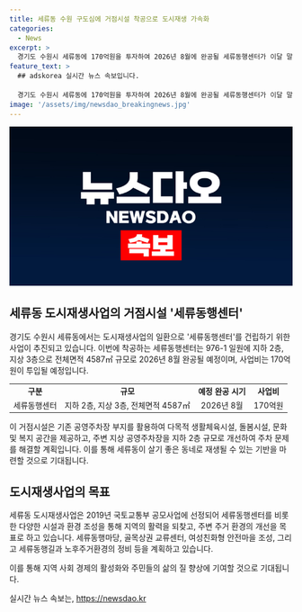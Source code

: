```yaml
---
title: 세류동 수원 구도심에 거점시설 착공으로 도시재생 가속화
categories:
  - News
excerpt: >
  경기도 수원시 세류동에 170억원을 투자하여 2026년 8월에 완공될 세류동행센터가 이달 말에 착공될 예정이다. 이 거점시설은 지하 2층, 지상 3층으로 총 4587㎡ 규모로, 다목적 생활체육시설과 돌봄시설, 문화·복지 공간을 제공하며 주차 문제를 해결하는데 기여할 것으로 기대된다. 세류동 도시재생사업은 국토부 공모사업에 선정된 것으로, 세류동의 살기 좋은 동네로 재생될 수 있도록 기반을 조성하는 데 목표를 두고 있다.
feature_text: >
  ## adskorea 실시간 뉴스 속보입니다.

  경기도 수원시 세류동에 170억원을 투자하여 2026년 8월에 완공될 세류동행센터가 이달 말에 착공될 예정이다. 이 거점시설은 지하 2층, 지상 3층으로 총 4587㎡ 규모로, 다목적 생활체육시설과 돌봄시설, 문화·복지 공간을 제공하며 주차 문제를 해결하는데 기여할 것으로 기대된다. 세류동 도시재생사업은 국토부 공모사업에 선정된 것으로, 세류동의 살기 좋은 동네로 재생될 수 있도록 기반을 조성하는 데 목표를 두고 있다.
image: '/assets/img/newsdao_breakingnews.jpg'
---
```


<p><img src="/assets/img/newsdao_breakingnews.jpg" alt="adskorea 속보" /></p>

<h2 data-ke-size="size26">세류동 도시재생사업의 거점시설 '세류동행센터'</h2>

<p data-ke-size="size16">경기도 수원시 세류동에서는 도시재생사업의 일환으로 '세류동행센터'를 건립하기 위한 사업이 추진되고 있습니다. 이번에 착공하는 세류동행센터는 976-1 일원에 지하 2층, 지상 3층으로 전체면적 4587㎡ 규모로 2026년 8월 완공될 예정이며, 사업비는 170억원이 투입될 예정입니다.</p>

<table>
  <tbody>
    <tr>
      <td style="text-align: center; height: 17px;"><b>구분</b></td>
      <td style="text-align: center; height: 17px;"><b>규모</b></td>
      <td style="text-align: center; height: 17px;"><b>예정 완공 시기</b></td>
      <td style="text-align: center; height: 17px;"><b>사업비</b></td>
    </tr>
    <tr>
      <td style="text-align: center; height: 17px;">세류동행센터</td>
      <td style="text-align: center; height: 17px;">지하 2층, 지상 3층, 전체면적 4587㎡</td>
      <td style="text-align: center; height: 17px;">2026년 8월</td>
      <td style="text-align: center; height: 17px;">170억원</td>
    </tr>
  </tbody>
</table>

<p data-ke-size="size16">이 거점시설은 기존 공영주차장 부지를 활용하여 다목적 생활체육시설, 돌봄시설, 문화 및 복지 공간을 제공하고, 주변 지상 공영주차장을 지하 2층 규모로 개선하여 주차 문제를 해결할 계획입니다. 이를 통해 세류동이 살기 좋은 동네로 재생될 수 있는 기반을 마련할 것으로 기대됩니다.</p>

<h2 data-ke-size="size26">도시재생사업의 목표</h2>

<p data-ke-size="size16">세류동 도시재생사업은 2019년 국토교통부 공모사업에 선정되어 세류동행센터를 비롯한 다양한 시설과 환경 조성을 통해 지역의 활력을 되찾고, 주변 주거 환경의 개선을 목표로 하고 있습니다. 세류동행마당, 골목상권 교류센터, 여성친화형 안전마을 조성, 그리고 세류동행길과 노후주거환경의 정비 등을 계획하고 있습니다.</p>

<p data-ke-size="size16">이를 통해 지역 사회 경제의 활성화와 주민들의 삶의 질 향상에 기여할 것으로 기대됩니다.</p>
실시간 뉴스 속보는, <a href="https://newsdao.kr" rel="dofollow">https://newsdao.kr</a>


